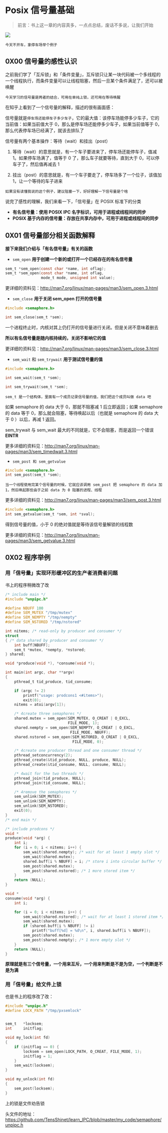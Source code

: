 # Posix 信号量基础



> 前言：书上这一章的内容真多，一点点总结，废话不多说，让我们开始





![](https://upload-images.jianshu.io/upload_images/15548795-2033d55efb494897.png?imageMogr2/auto-orient/strip%7CimageView2/2/w/1240)



`今天不开车，拿停车场举个例子`



## 0X00 信号量的感性认识



之前我们学了「互斥锁」和「条件变量」，互斥锁只让某一块代码被一个多线程的一个线程执行，而条件变量可以让线程阻塞，然后一旦某个条件满足了，还可以被唤醒



`今天学习的信号量是两者的结合，可用在单纯上锁，还可用在等待唤醒`



在知乎上看到了一个信号量的解释，描述的很有画面感：



信号量就是`停车场还能停车子多少车子`，它的最大值：该停车场能停多少车子，它的当前值：如果当前值大于 0，那么是停车场还能停多少车子，如果当前值等于 0，那么代表停车场已经满了，就该去排队了



信号量有两个基本操作：等待（wait）和挂出（post）



1) 等待（wait）的意思就是，有一个车子要进来了，停车场还能停车子，值减 1。如果停车场满了，值等于 0 了，那么车子就要等待，直到大于 0，可以停车子了，然后值再减去 1



2) 挂出（post）的意思就是，有一个车子要走了，停车场多了一个位子，该值加 1，让一个等待的车子进来



`如果没有读懂我说的这个例子，建议阻塞一下，好好理解一下信号量是个啥`



说完了感性的理解，我们来看一下，「信号量」在 POSIX 标准下的分类



+ **有名信号量：使用 POSIX IPC 名字标识，可用于进程或线程间的同步**
+ **POSIX 基于内存的信号量：存放在共享内存中，可用于进程或线程间的同步**





## 0X01 信号量部分相关函数解释



**接下来我们介绍与「有名信号量」有关的函数**



+ `sem_open`  **用于创建一个新的或打开一个已经存在的有名信号量**



```c
sem_t *sem_open(const char *name, int oflag);
sem_t *sem_open(const char *name, int oflag,
                mode_t mode, unsigned int value);
```



更详细的资料见：http://man7.org/linux/man-pages/man3/sem_open.3.html



+ `sem_close` **用于关闭 sem_open 打开的信号量**



```c
#include <semaphore.h>

int sem_close(sem_t *sem);
```



一个进程终止时，内核对其上仍打开的信号量进行关闭。但是关闭不意味着删去



**所以有名信号量是随内核持续的，关闭不影响它的值**



更详细的资料见：http://man7.org/linux/man-pages/man3/sem_close.3.html





+ `sem_wait` 和 `sem_trywait` **用于测试信号量的值**



```c
#include <semaphore.h>

int sem_wait(sem_t *sem);

int sem_trywait(sem_t *sem);
```



`sem_t 是一个结构体，里面有一个成员记录信号量的值，我们把这个成员叫做 data 吧`



如果 semaphore 的 data 大于 0，那就不阻塞减 1 后立即返回；如果 semaphore 的 data  等于 0，那么就会阻塞，等待唤起以后（也就是 semaphore 的 data 大于 0 ）以后，再减 1 返回。



sem_trywait 与 sem_wait 最大的不同就是，它不会阻塞，而是返回一个错误 **EINTR**



更多详细的资料见：http://man7.org/linux/man-pages/man3/sem_timedwait.3.html



+ `sem_post 和 sem_getvalue` 



```c
#include <semaphore.h>
int sem_post(sem_t *sem);
```



`当一个线程使用完某个信号量的时候，它就应该调用 sem_post 把 semaphore 的 data 加 1，然后唤起那些由于之前 data 为 0 阻塞的进程、线程`



更多详细的资料见：http://man7.org/linux/man-pages/man3/sem_post.3.html



```c
#include <semaphore.h>
int sem_getvalue(sem_t *sem, int *sval);
```



得到信号量的值，小于 0 的绝对值就是等待该信号量解锁的线程数



更多详细的资料见：http://man7.org/linux/man-pages/man3/sem_getvalue.3.html

 



## 0X02 程序举例







### 用「信号量」实现环形缓冲区的生产者消费者问题



书上的程序稍微改了改



```c
/* include main */
#include "unpipc.h"

#define NBUFF 100
#define SEM_MUTEX "/tmp/mutex"
#define SEM_NEMPTY "/tmp/nempty"
#define SEM_NSTORED "/tmp/nstored"

int nitems; /* read-only by producer and consumer */
struct
{ /* data shared by producer and consumer */
    int buff[NBUFF];
    sem_t *mutex, *nempty, *nstored;
} shared;

void *produce(void *), *consume(void *);

int main(int argc, char **argv)
{
    pthread_t tid_produce, tid_consume;

    if (argc != 2)
        printf("usage: prodcons1 <#items>");
        exit(0);
    nitems = atoi(argv[1]);

    /* 4create three semaphores */
    shared.mutex = sem_open(SEM_MUTEX, O_CREAT | O_EXCL,
                            FILE_MODE, 1);
    shared.nempty = sem_open(SEM_NEMPTY, O_CREAT | O_EXCL,
                             FILE_MODE, NBUFF);
    shared.nstored = sem_open(SEM_NSTORED, O_CREAT | O_EXCL,
                              FILE_MODE, 0);

    /* 4create one producer thread and one consumer thread */
    pthread_setconcurrency(2);
    pthread_create(&tid_produce, NULL, produce, NULL);
    pthread_create(&tid_consume, NULL, consume, NULL);

    /* 4wait for the two threads */
    pthread_join(tid_produce, NULL);
    pthread_join(tid_consume, NULL);

    /* 4remove the semaphores */
    sem_unlink(SEM_MUTEX);
    sem_unlink(SEM_NEMPTY);
    sem_unlink(SEM_NSTORED);
    exit(0);
}
/* end main */

/* include prodcons */
void *
produce(void *arg) {
    int i;
    for (i = 0; i < nitems; i++) {
        sem_wait(shared.nempty); /* wait for at least 1 empty slot */
        sem_wait(shared.mutex);
        shared.buff[i % NBUFF] = i; /* store i into circular buffer */
        sem_post(shared.mutex);
        sem_post(shared.nstored); /* 1 more stored item */
    }
    return (NULL);
}

void *
consume(void *arg) {
    int i;

    for (i = 0; i < nitems; i++) {
        sem_wait(shared.nstored); /* wait for at least 1 stored item */
        sem_wait(shared.mutex);
        if (shared.buff[i % NBUFF] != i)
            printf("buff[%d] = %d\n", i, shared.buff[i % NBUFF]);
        sem_post(shared.mutex);
        sem_post(shared.nempty); /* 1 more empty slot */
    }
    return (NULL);
}
```



**原理就是有三个信号量，一个用来互斥，一个用来判断是不是为空，一个判断是不是为满**



### 用「信号量」给文件上锁



也是书上的程序改了改：



```c
#include "unpipc.h"
#define LOCK_PATH "/tmp/pxsemlock"


sem_t	*locksem;
int		initflag;

void my_lock(int fd)
{
	if (initflag == 0) {
		locksem = sem_open(LOCK_PATH, O_CREAT, FILE_MODE, 1);
		initflag = 1;
	}
	sem_wait(locksem);
}

void my_unlock(int fd)
{
	sem_post(locksem);
}

```



上的锁是文件劝告锁



头文件的地址：https://github.com/TensShinet/learn_IPC/blob/master/my_code/semaphore/unpipc.h















